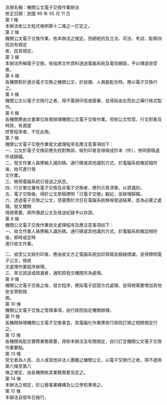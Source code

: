 法規名稱：機關公文電子交換作業辦法  
修正日期：民國 99 年 05 月 11 日  
第 1 條  
本辦法依公文程式條例第十二條之一訂定之。  
第 2 條  
機關公文電子交換作業，依本辦法之規定。但總統府及立法、司法、考試、監察四院另有規定  
者，從其規定。  
第 3 條  
本辦法所稱電子交換，係指將文件資料透過電腦系統及電信網路，予以傳遞收受者。  
第 4 條  
各機關對於適合電子交換之機關公文，於設備、人員能配合時，應以電子交換行之。  
第 5 條  
機關公文以電子交換行之者，得不蓋用印信或簽署，並得採由左而右之橫行格式製作。  
第 6 條  
各機關應由文書單位負責辦理機關公文電子交換作業。但依公文性質、行文對象及時效，有適當  
控管程序者，不在此限。  
第 7 條  
機關公文電子交換作業發文處理程序及應注意事項如下：  
一、公文於電子交換前應先校對無誤，經列印者並得做成抄本（件），併同原稿退件或歸檔。  
二、發文作業人員應輸入識別碼、通行碼或其他識別方式，於電腦系統確認相符後，始可進行發  
文作業。  
三、檢視電腦系統已發送之訊息。  
四、行文單位兼有電子交換及非電子交換者，應列示其清單，以資識別。  
五、電子交換後，得於公文原稿標明「已電子交換」戳記，並辦理歸檔。  
六、透過電子交換之公文，至遲應於次日在電腦系統檢視發送結果，並為必要之處理。發文機關  
得視需要，將所傳遞公文及發送紀錄予以存證。  
第 8 條  
機關公文電子交換作業收文處理程序及應注意事項如下：  
一、收文作業人員應輸入識別碼、通行碼或其他識別方式，於電腦系統確認相符後，即時或定時  
進行收文作業。  


二、收受公文經列印者，應由收文方之電腦系統加印頁碼及騎縫標識，並得標明電子公文，按收  
文處理作業程序辦理。  
三、來文誤送或疏漏者，通知原發文機關另為處理。  
第 9 條  
機關公文電子交換之收、發文程序，應採電子認證方式處理，並得視需要增加其他安全管制措  
施。  
第 10 條  
機關公文電子交換之管理事項，由行政院指定機關辦理。  
第 11 條  
各機關辦理機關公文電子交換事宜，其電腦化作業應依行政院訂頒之相關規定行之。  
第 12 條  
各機關為配合實際業務需要，得依本辦法及有關規定，自行訂定機關公文電子交換作業要點。  
第 13 條  
受文者為人民、法人或其他非法人團體之機關公文，以電子交換行之者，得不適用第六條至第八  
條之規定，由各機關依其業務需要另定之。  
第 14 條  
本辦法之規定，於公營事業機構及公立學校準用之。  
第 15 條  
本辦法自發布日施行。  


